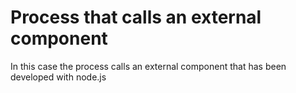 # Process that calls an external component

In this case the process calls an external component that has been developed with node.js

    